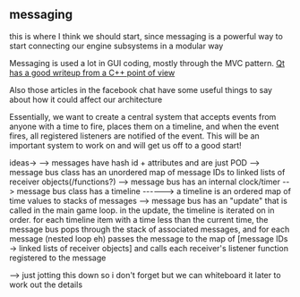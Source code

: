 ## messaging ##

this is where I think we should start, since messaging is a powerful way to start connecting our engine subsystems in a modular way

Messaging is used a lot in GUI coding, mostly through the MVC pattern. 
[Qt has a good writeup from a C++ point of view](http://doc.qt.io/qt-4.8/model-view-programming.html)

Also those articles in the facebook chat have some useful things to say about how it could affect our architecture

Essentially, we want to create a central system that accepts events from anyone with a time to fire, places them on a timeline, and when the 
event fires, all registered listeners are notified of the event. This will be an important system to work on and will get us off to
a good start!

ideas->
--> messages have hash id + attributes and are just POD
--> message bus class has an unordered map of message IDs to linked lists of receiver objects(/functions?)
--> message bus has an internal clock/timer
--> message bus class has a timeline
------> a timeline is an ordered map of time values to stacks of messages
--> message bus has an "update" that is called in the main game loop. in the update, the timeline is iterated on in order.
    for each timeline item with a time less than the current time, the message bus pops through the stack of associated messages,
	and for each message (nested loop eh) passes the message to the map of [message IDs -> linked lists of receiver objects]
	and calls each receiver's listener function registered to the message


--> just jotting this down so i don't forget but we can whiteboard it later to work out the details